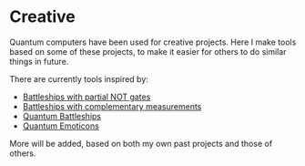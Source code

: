 # Creative

Quantum computers have been used for creative projects. Here I make tools based on some of these projects, to make it easier for others to do similar things in future.

There are currently tools inspired by:
* [Battleships with partial NOT gates](https://medium.com/qiskit/how-to-program-a-quantum-computer-982a9329ed02)
* [Battleships with complementary measurements](https://medium.com/@decodoku/how-to-program-a-quantum-computer-part-2-f0d3eee872fe)
* [Quantum Battleships](https://medium.com/@decodoku/quantum-battleships-the-first-multiplayer-game-for-a-quantum-computer-e4d600ccb3f3)
* [Quantum Emoticons](https://medium.com/qiskit/making-a-quantum-computer-smile-cee86a6fc1de)

More will be added, based on both my own past projects and those of others.

